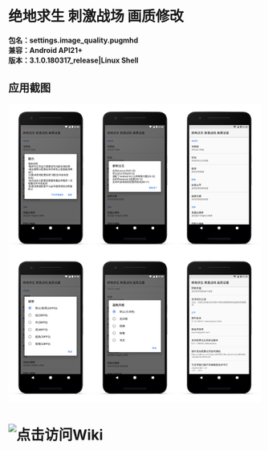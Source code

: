 # 绝地求生 刺激战场 画质修改
**包名：settings.image_quality.pugmhd**
<br/>**兼容：Android API21+**
<br/>**版本：3.1.0.180317_release|Linux Shell**
## 应用截图
![](https://github.com/Cyunrei/PUBG-Stimulate-the-battlefield-Quality-modification/blob/master/result-2018-03-17-22-32-04.png)
# ![点击访问Wiki](https://github.com/Cyunrei/PUBG-Stimulate-the-battlefield-Quality-modification/wiki/绝地求生刺激战场-画质修改)
